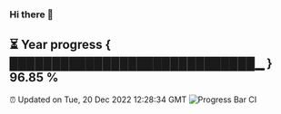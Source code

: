 ### Hi there 👋
⏳ Year progress { █████████████████████████████▁ } 96.85 %
---
⏰ Updated on Tue, 20 Dec 2022 12:28:34 GMT
![Progress Bar CI](https://github.com/liununu/liununu/workflows/Progress%20Bar%20CI/badge.svg)
